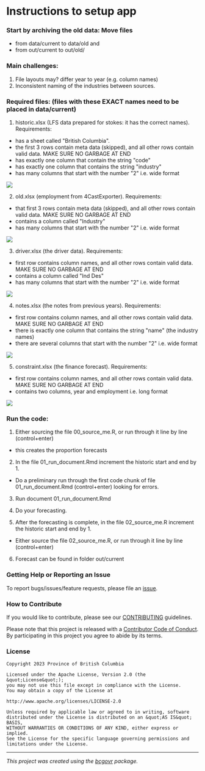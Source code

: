# Instructions to setup app

### Start by archiving the old data: Move files 

-   from data/current to data/old and 
-   from out/current to out/old/

### Main challenges:

1)  File layouts may? differ year to year (e.g. column names)
2)  Inconsistent naming of the industries between sources.

### Required files: (files with these EXACT names need to be placed in data/current)

1)  historic.xlsx (LFS data prepared for stokes: it has the correct names). Requirements:

-   has a sheet called "British Columbia".
-   the first 3 rows contain meta data (skipped), and all other rows contain valid data. MAKE SURE NO GARBAGE AT END
-   has exactly one column that contain the string "code"
-   has exactly one column that contains the string "industry"
-   has many columns that start with the number "2" i.e. wide format

![](images/historic.png)

2) old.xlsx (employment from 4CastExporter).  Requirements:

-   that first 3 rows contain meta data (skipped), and all other rows contain valid data. MAKE SURE NO GARBAGE AT END   
-   contains a column called "Industry"
-   has many columns that start with the number "2" i.e. wide format

![](images/old.png)

3) driver.xlsx (the driver data).  Requirements:

-   first row contains column names, and all other rows contain valid data. MAKE SURE NO GARBAGE AT END   
-   contains a column called "Ind Des"
-   has many columns that start with the number "2" i.e. wide format

![](images/driver.png)


4) notes.xlsx (the notes from previous years).  Requirements:

-  first row contains column names, and all other rows contain valid data. MAKE SURE NO GARBAGE AT END
-  there is exactly one column that contains the string "name" (the industry names)
-  there are several columns that start with the number "2" i.e. wide format

![](images/notes.png)

5) constraint.xlsx (the finance forecast).  Requirements:

-  first row contains column names, and all other rows contain valid data. MAKE SURE NO GARBAGE AT END
-  contains two columns, year and employment i.e. long format

![](images/constraint.png)

### Run the code:

1)  Either sourcing the file 00_source_me.R, or run through it line by line (control+enter)
-   this creates the proportion forecasts 

2)  In the file 01_run_document.Rmd increment the historic start and end by 1.  
-   Do a preliminary run through the first code chunk of file 01_run_document.Rmd (control+enter) looking for errors.

3)  Run document 01_run_document.Rmd 

4)  Do your forecasting.

5)  After the forecasting is complete, in the file 02_source_me.R increment the historic start and end by 1.  
-   Either source the file 02_source_me.R, or run through it line by line (control+enter)

6)  Forecast can be found in folder out/current

### Getting Help or Reporting an Issue

To report bugs/issues/feature requests, please file an [issue](https://github.com/bcgov/new_industry_forecast/issues/).

### How to Contribute

If you would like to contribute, please see our [CONTRIBUTING](CONTRIBUTING.md) guidelines.

Please note that this project is released with a [Contributor Code of Conduct](CODE_OF_CONDUCT.md). By participating in this project you agree to abide by its terms.

### License

```         
Copyright 2023 Province of British Columbia

Licensed under the Apache License, Version 2.0 (the &quot;License&quot;);
you may not use this file except in compliance with the License.
You may obtain a copy of the License at

http://www.apache.org/licenses/LICENSE-2.0

Unless required by applicable law or agreed to in writing, software distributed under the License is distributed on an &quot;AS IS&quot; BASIS,
WITHOUT WARRANTIES OR CONDITIONS OF ANY KIND, either express or implied.
See the License for the specific language governing permissions and limitations under the License.
```

------------------------------------------------------------------------

*This project was created using the [bcgovr](https://github.com/bcgov/bcgovr) package.*
